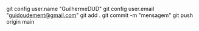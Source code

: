 git config user.name "GuilhermeDUD"
git config user.email "guidoudement@gmail.com"
git add .
git commit -m "mensagem"
git push origin main

